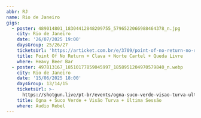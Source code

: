 ```yaml
---
abbr: RJ
name: Rio de Janeiro
gigs:
  - poster: 489014801_18304412848209755_5796522066988464378_n.jpg
    city: Rio de Janeiro
    date: '26/07/2025 19:00'
    daysGroup: 25/26/27
    ticketsUrl: 'https://articket.com.br/e/3709/point-of-no-return-no-rio-de-janeiro'
    title: Point Of No Return + Clava + Norte Cartel + Queda Livre
    where: Heavy Beer Bar
  - poster: 497813167_18510177859045997_1858951204970579840_n.webp
    city: Rio de Janeiro
    date: '15/06/2025 18:00'
    daysGroup: 13/14/15
    ticketsUrl: >-
      https://shotgun.live/pt-br/events/ogna-suco-verde-visao-turva-ultima-sessao
    title: Ogna + Suco Verde + Visão Turva + Última Sessão
    where: Audio Rebel
---
```


